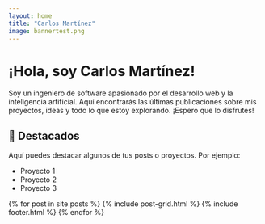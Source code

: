 ```yaml
---
layout: home
title: "Carlos Martínez"
image: bannertest.png
---
```


<div class="page__hero--overlay" style="background-image: url({{ page.image | relative_url }});"></div>

# ¡Hola, soy Carlos Martínez!

Soy un ingeniero de software apasionado por el desarrollo web y la inteligencia artificial. Aquí encontrarás las últimas publicaciones sobre mis proyectos, ideas y todo lo que estoy explorando. ¡Espero que lo disfrutes!

## 🌟 Destacados

Aquí puedes destacar algunos de tus posts o proyectos. Por ejemplo:

- Proyecto 1
- Proyecto 2
- Proyecto 3

<div class="tiles">
{% for post in site.posts %}
	{% include post-grid.html %}
	{% include footer.html %}
{% endfor %}
</div><!-- /.tiles -->
